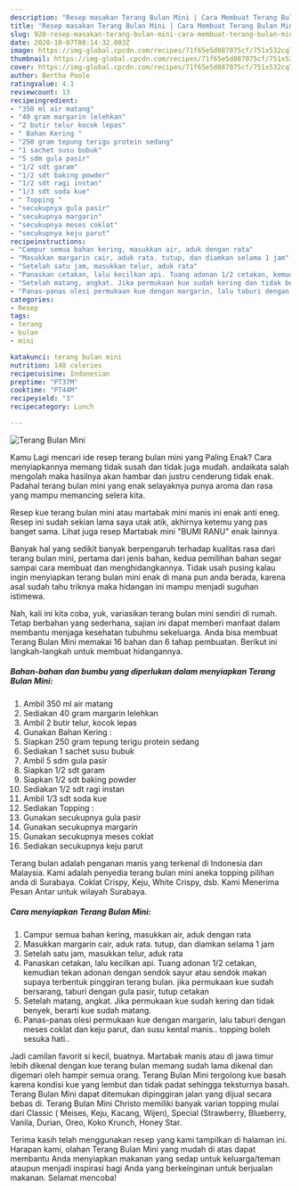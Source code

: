 ```yaml
---
description: "Resep masakan Terang Bulan Mini | Cara Membuat Terang Bulan Mini Yang Enak Banget"
title: "Resep masakan Terang Bulan Mini | Cara Membuat Terang Bulan Mini Yang Enak Banget"
slug: 920-resep-masakan-terang-bulan-mini-cara-membuat-terang-bulan-mini-yang-enak-banget
date: 2020-10-07T08:14:32.003Z
image: https://img-global.cpcdn.com/recipes/71f65e5d087075cf/751x532cq70/terang-bulan-mini-foto-resep-utama.jpg
thumbnail: https://img-global.cpcdn.com/recipes/71f65e5d087075cf/751x532cq70/terang-bulan-mini-foto-resep-utama.jpg
cover: https://img-global.cpcdn.com/recipes/71f65e5d087075cf/751x532cq70/terang-bulan-mini-foto-resep-utama.jpg
author: Bertha Poole
ratingvalue: 4.1
reviewcount: 13
recipeingredient:
- "350 ml air matang"
- "40 gram margarin lelehkan"
- "2 butir telur kocok lepas"
- " Bahan Kering "
- "250 gram tepung terigu protein sedang"
- "1 sachet susu bubuk"
- "5 sdm gula pasir"
- "1/2 sdt garam"
- "1/2 sdt baking powder"
- "1/2 sdt ragi instan"
- "1/3 sdt soda kue"
- " Topping "
- "secukupnya gula pasir"
- "secukupnya margarin"
- "secukupnya meses coklat"
- "secukupnya keju parut"
recipeinstructions:
- "Campur semua bahan kering, masukkan air, aduk dengan rata"
- "Masukkan margarin cair, aduk rata. tutup, dan diamkan selama 1 jam"
- "Setelah satu jam, masukkan telur, aduk rata"
- "Panaskan cetakan, lalu kecilkan api. Tuang adonan 1/2 cetakan, kemudian tekan adonan dengan sendok sayur atau sendok makan supaya terbentuk pinggiran terang bulan. jika permukaan kue sudah bersarang, taburi dengan gula pasir, tutup cetakan"
- "Setelah matang, angkat. Jika permukaan kue sudah kering dan tidak benyek, berarti kue sudah matang."
- "Panas-panas olesi permukaan kue dengan margarin, lalu taburi dengan meses coklat dan keju parut, dan susu kental manis.. topping boleh sesuka hati.."
categories:
- Resep
tags:
- terang
- bulan
- mini

katakunci: terang bulan mini 
nutrition: 140 calories
recipecuisine: Indonesian
preptime: "PT37M"
cooktime: "PT44M"
recipeyield: "3"
recipecategory: Lunch

---
```



![Terang Bulan Mini](https://img-global.cpcdn.com/recipes/71f65e5d087075cf/751x532cq70/terang-bulan-mini-foto-resep-utama.jpg)

Kamu Lagi mencari ide resep terang bulan mini yang Paling Enak? Cara menyiapkannya memang tidak susah dan tidak juga mudah. andaikata salah mengolah maka hasilnya akan hambar dan justru cenderung tidak enak. Padahal terang bulan mini yang enak selayaknya punya aroma dan rasa yang mampu memancing selera kita.

Resep kue terang bulan mini atau martabak mini manis ini enak anti eneg. Resep ini sudah sekian lama saya utak atik, akhirnya ketemu yang pas banget sama. Lihat juga resep Martabak mini &#34;BUMI RANU&#34; enak lainnya.

Banyak hal yang sedikit banyak berpengaruh terhadap kualitas rasa dari terang bulan mini, pertama dari jenis bahan, kedua pemilihan bahan segar sampai cara membuat dan menghidangkannya. Tidak usah pusing kalau ingin menyiapkan terang bulan mini enak di mana pun anda berada, karena asal sudah tahu triknya maka hidangan ini mampu menjadi suguhan istimewa.


Nah, kali ini kita coba, yuk, variasikan terang bulan mini sendiri di rumah. Tetap berbahan yang sederhana, sajian ini dapat memberi manfaat dalam membantu menjaga kesehatan tubuhmu sekeluarga. Anda bisa membuat Terang Bulan Mini memakai 16 bahan dan 6 tahap pembuatan. Berikut ini langkah-langkah untuk membuat hidangannya.

<!--inarticleads1-->

##### Bahan-bahan dan bumbu yang diperlukan dalam menyiapkan Terang Bulan Mini:

1. Ambil 350 ml air matang
1. Sediakan 40 gram margarin lelehkan
1. Ambil 2 butir telur, kocok lepas
1. Gunakan  Bahan Kering :
1. Siapkan 250 gram tepung terigu protein sedang
1. Sediakan 1 sachet susu bubuk
1. Ambil 5 sdm gula pasir
1. Siapkan 1/2 sdt garam
1. Siapkan 1/2 sdt baking powder
1. Sediakan 1/2 sdt ragi instan
1. Ambil 1/3 sdt soda kue
1. Sediakan  Topping :
1. Gunakan secukupnya gula pasir
1. Gunakan secukupnya margarin
1. Gunakan secukupnya meses coklat
1. Sediakan secukupnya keju parut


Terang bulan adalah penganan manis yang terkenal di Indonesia dan Malaysia. Kami adalah penyedia terang bulan mini aneka topping pilihan anda di Surabaya. Coklat Crispy, Keju, White Crispy, dsb. Kami Menerima Pesan Antar untuk wilayah Surabaya. 

<!--inarticleads2-->

##### Cara menyiapkan Terang Bulan Mini:

1. Campur semua bahan kering, masukkan air, aduk dengan rata
1. Masukkan margarin cair, aduk rata. tutup, dan diamkan selama 1 jam
1. Setelah satu jam, masukkan telur, aduk rata
1. Panaskan cetakan, lalu kecilkan api. Tuang adonan 1/2 cetakan, kemudian tekan adonan dengan sendok sayur atau sendok makan supaya terbentuk pinggiran terang bulan. jika permukaan kue sudah bersarang, taburi dengan gula pasir, tutup cetakan
1. Setelah matang, angkat. Jika permukaan kue sudah kering dan tidak benyek, berarti kue sudah matang.
1. Panas-panas olesi permukaan kue dengan margarin, lalu taburi dengan meses coklat dan keju parut, dan susu kental manis.. topping boleh sesuka hati..


Jadi camilan favorit si kecil, buatnya. Martabak manis atau di jawa timur lebih dikenal dengan kue terang bulan memang sudah lama dikenal dan digemari oleh hampir semua orang. Terang Bulan Mini tergolong kue basah karena kondisi kue yang lembut dan tidak padat sehingga teksturnya basah. Terang Bulan Mini dapat ditemukan dipinggiran jalan yang dijual secara bebas di. Terang Bulan Mini Christo memiliki banyak varian topping mulai dari Classic ( Meises, Keju, Kacang, Wijen), Special (Strawberry, Blueberry, Vanila, Durian, Oreo, Koko Krunch, Honey Star. 

Terima kasih telah menggunakan resep yang kami tampilkan di halaman ini. Harapan kami, olahan Terang Bulan Mini yang mudah di atas dapat membantu Anda menyiapkan makanan yang sedap untuk keluarga/teman ataupun menjadi inspirasi bagi Anda yang berkeinginan untuk berjualan makanan. Selamat mencoba!
